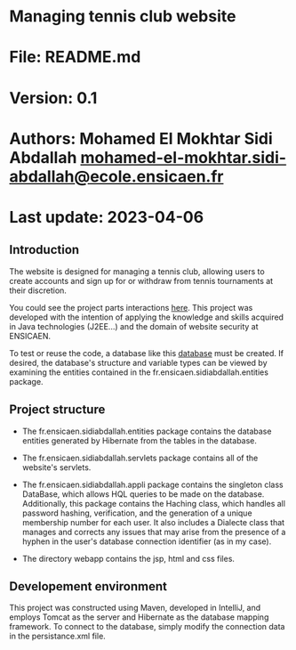 # Managing tennis club website

#

# File: README.md

# Version: 0.1

# Authors: Mohamed El Mokhtar Sidi Abdallah <mohamed-el-mokhtar.sidi-abdallah@ecole.ensicaen.fr>
#
# Last update: 2023-04-06


## Introduction

The website is designed for managing a tennis club, allowing users to create accounts and sign up for or withdraw from tennis tournaments at their discretion.

You could see the project parts interactions [here](/src/resources/structure.png). 
This project was developed with the intention of applying the knowledge and skills acquired in Java technologies (J2EE...) and the domain of website security at ENSICAEN.

To test or reuse the code, a database like this [database](/src/resources/BDD.png) must be created. If desired, the database's structure and variable types can be viewed by examining the entities contained in the fr.ensicaen.sidiabdallah.entities package.

## Project structure

- The fr.ensicaen.sidiabdallah.entities package contains the database entities generated by Hibernate from the tables in the database.

- The fr.ensicaen.sidiabdallah.servlets package contains all of the website's servlets.

- The fr.ensicaen.sidiabdallah.appli package contains the singleton class DataBase, which allows HQL queries to be made on the database. Additionally, this package contains the Haching class, which handles all password hashing, verification, and the generation of a unique membership number for each user. It also includes a Dialecte class that manages and corrects any issues that may arise from the presence of a hyphen in the user's database connection identifier (as in my case).
- The directory webapp contains the jsp, html and css files.


## Developement environment

This project was constructed using Maven, developed in IntelliJ, and employs Tomcat as the server and Hibernate as the database mapping framework.
To connect to the database, simply modify the connection data in the persistance.xml file.







